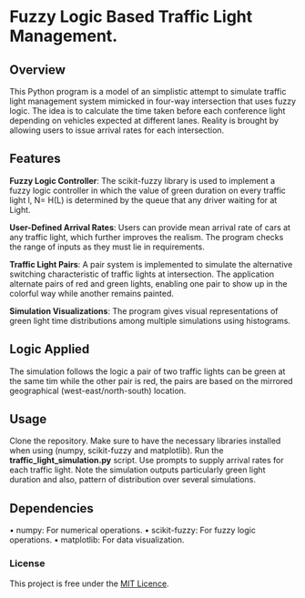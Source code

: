 # Fuzzy Logic Based Traffic Light Management.
## Overview

This Python program is a model of an simplistic attempt to simulate traffic light management system mimicked in four-way intersection that uses fuzzy logic. 
The idea is to calculate the time taken before each conference light depending on vehicles expected at different lanes. Reality is brought by allowing users to issue arrival rates for each intersection.

## Features

**Fuzzy Logic Controller**: The scikit-fuzzy library is used to implement a fuzzy logic controller in which the value of green duration on every traffic light l, N= H(L) is determined by the queue that any driver waiting for at Light.

**User-Defined Arrival Rates**: Users can provide mean arrival rate of cars at any traffic light, which further improves the realism. The program checks the range of inputs as they must lie in requirements.

**Traffic Light Pairs**: A pair system is implemented to simulate the alternative switching characteristic of traffic lights at intersection. The application alternate pairs of red and green lights, enabling one pair to show up in the colorful way while another remains painted.

**Simulation Visualizations**: The program gives visual representations of green light time distributions among multiple simulations using histograms.

## Logic Applied
The simulation follows the logic a pair of two traffic lights can be green at the same tim while the other pair is red, the pairs are based on the mirrored geographical (west-east/north-south) location.

## Usage

Clone the repository.
Make sure to have the necessary libraries installed when using (numpy, scikit-fuzzy and matplotlib).
Run the **traffic_light_simulation.py** script.
Use prompts to supply arrival rates for each traffic light.
Note the simulation outputs particularly green light duration and also, pattern of distribution over several simulations.

## Dependencies

• numpy: For numerical operations.
• scikit-fuzzy: For fuzzy logic operations.
• matplotlib: For data visualization.

### License
This project is free under the [MIT Licence](https://github.com/NikolaosGazis/Fuzzy-Logic-Traffic-Controller/tree/main?tab=MIT-1-ov-file).
